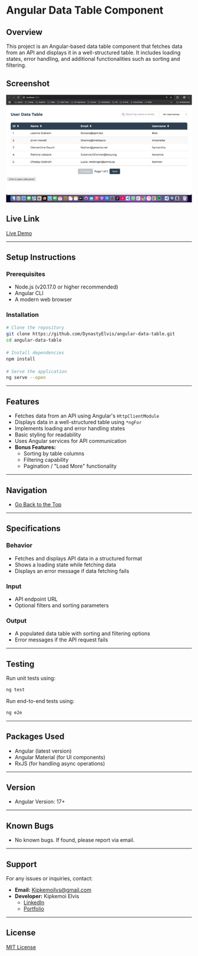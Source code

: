 # Angular Data Table Component

## Overview
This project is an Angular-based data table component that fetches data from an API and displays it in a well-structured table. It includes loading states, error handling, and additional functionalities such as sorting and filtering.

## Screenshot
![Project Screenshot](https://raw.githubusercontent.com/DynastyElvis/angular-data-table/237be6f91d629708d62d2638670baa370c6a2e62/angular-data-table/src/assets/Screen%20Shot%202025-03-10%20at%2023.00.45.png)

## Live Link
[Live Demo](https://dynastyelvis.github.io/angular-data-table/)

---

## Setup Instructions
### Prerequisites
- Node.js (v20.17.0 or higher recommended)
- Angular CLI
- A modern web browser

### Installation
```sh
# Clone the repository
git clone https://github.com/DynastyElvis/angular-data-table.git
cd angular-data-table

# Install dependencies
npm install

# Serve the application
ng serve --open
```

---

## Features
- Fetches data from an API using Angular's `HttpClientModule`
- Displays data in a well-structured table using `*ngFor`
- Implements loading and error handling states
- Basic styling for readability
- Uses Angular services for API communication
- **Bonus Features:**
  - Sorting by table columns
  - Filtering capability
  - Pagination / "Load More" functionality

---

## Navigation
- [Go Back to the Top](#angular-data-table-component)

---

## Specifications
### **Behavior**
- Fetches and displays API data in a structured format
- Shows a loading state while fetching data
- Displays an error message if data fetching fails

### **Input**
- API endpoint URL
- Optional filters and sorting parameters

### **Output**
- A populated data table with sorting and filtering options
- Error messages if the API request fails

---

## Testing
Run unit tests using:
```sh
ng test
```
Run end-to-end tests using:
```sh
ng e2e
```

---

## Packages Used
- Angular (latest version)
- Angular Material (for UI components)
- RxJS (for handling async operations)

---

## Version
- Angular Version: 17+

---

## Known Bugs
- No known bugs. If found, please report via email.

---

## Support
For any issues or inquiries, contact:
- **Email:** Kipkemoilvs@gmail.com
- **Developer:** Kipkemoi Elvis  
  - [LinkedIn](https://www.linkedin.com/in/elvis-kipkemoi-aa3548209/)  
  - [Portfolio](https://portfolio-elvis.vercel.app/)

---

## License
[MIT License](LICENSE)

